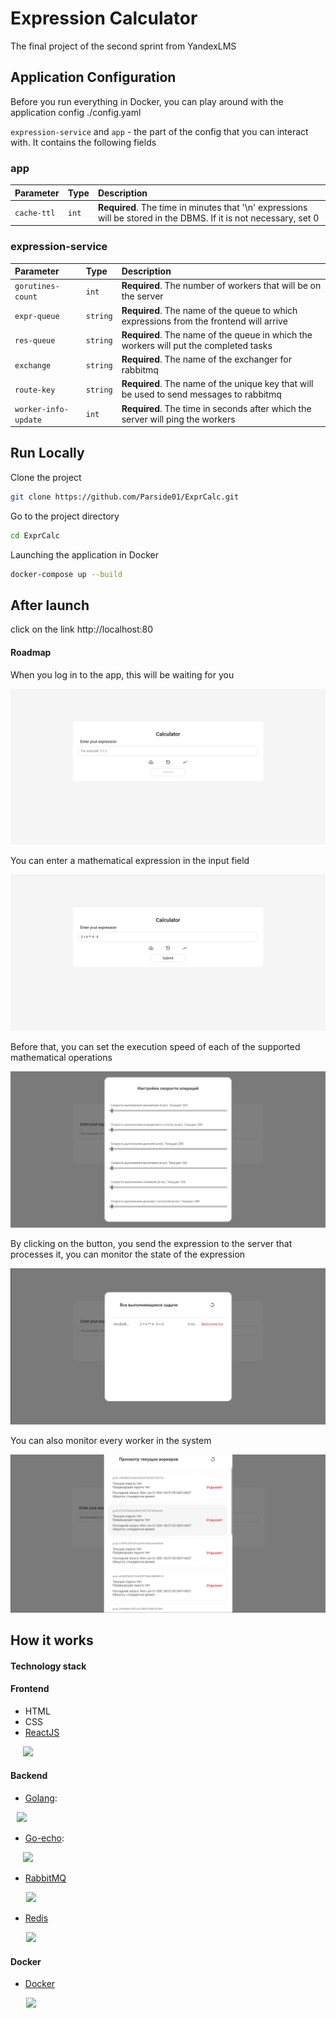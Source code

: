 # Expression Calculator

The final project of the second sprint from YandexLMS




## Application Configuration

Before you run everything in Docker, you can play around with the application config ./config.yaml

`expression-service` and `app` - the part of the config that you can interact with. It contains the following fields

### app
| Parameter | Type     | Description                |
| :-------- | :------- | :------------------------- |
| `cache-ttl` | `int` | **Required**. The time in minutes that '\n' expressions will be stored in the DBMS. If it is not necessary, set 0 |


### expression-service
| Parameter        | Type     | Description                |
| :-------------   | :------- | :------------------------- |
| `gorutines-count`| `int`    | **Required**. The number of workers that will be on the server|
| `expr-queue`     | `string` | **Required**. The name of the queue to which expressions from the frontend will arrive |
| `res-queue`      | `string` | **Required**. The name of the queue in which the workers will put the completed tasks| 
| `exchange`       | `string` | **Required**. The name of the exchanger for rabbitmq|
| `route-key`      | `string` | **Required**. The name of the unique key that will be used to send messages to rabbitmq|
|`worker-info-update`| `int` |  **Required**. The time in seconds after which the server will ping the workers|

## Run Locally

Clone the project

```bash
git clone https://github.com/Parside01/ExprCalc.git
```

Go to the project directory

```bash
cd ExprCalc
```

Launching the application in Docker

```bash
docker-compose up --build
```


## After launch

click on the link http://localhost:80

#### Roadmap

When you log in to the app, this will be waiting for you

![App Screenshot](./screenshots/home-screen.png)

You can enter a mathematical expression in the input field

![App Screenshot](./screenshots/example.png)

Before that, you can set the execution speed of each of the supported mathematical operations

![App Screenshot](./screenshots/options.png)

By clicking on the button, you send the expression to the server that processes it, you can monitor the state of the expression

![App Screenshot](./screenshots/tasks.png)

You can also monitor every worker in the system

![App Screenshot](./screenshots/worker-monitoring.png)



## How it works

#### Technology stack


#### Frontend
- HTML
- CSS
- [ReactJS](https://reactjs.org/) <br>

<a href="https://reactjs.org/"><img src="https://upload.wikimedia.org/wikipedia/commons/a/a7/React-icon.svg" width="45" style="margin-left:20px;"> </a>

#### Backend

- [Golang](https://golang.org/): <br>
  
<a href="https://golang.org/"> <img src="https://upload.wikimedia.org/wikipedia/commons/thumb/0/05/Go_Logo_Blue.svg/768px-Go_Logo_Blue.svg.png" width="70" style="margin-left:10px;"> </a>

- [Go-echo](https://github.com/labstack/echo): <br> 

<a href="https://github.com/labstack/echo"><img src="https://camo.githubusercontent.com/794ace8f539408352061bb193fce26a0df05bed29d57d2125968fa99143b67cd/68747470733a2f2f63646e2e6c6162737461636b2e636f6d2f696d616765732f6563686f2d6c6f676f2e737667" width="100" style="margin-left:20px;"></a>

- [RabbitMQ](https://www.rabbitmq.com/) <br>

<a href="https://www.rabbitmq.com/what-is-rabbitmq.html"><img src="https://storage.yandexcloud.net/media.ref-model.ru/Rabbit_MQ_logo_67175cb0a9.png" width="110" style="margin-left:25px;"><a>

- [Redis](https://redis.io/) <br> 

<img src="https://upload.wikimedia.org/wikipedia/commons/thumb/6/64/Logo-redis.svg/330px-Logo-redis.svg.png" width="100" style="margin-left:25px;">
 
#### Docker
- [Docker](https://www.docker.com/) <br>

<a href="https://www.docker.com/"><img src="https://upload.wikimedia.org/wikipedia/commons/thumb/4/4e/Docker_%28container_engine%29_logo.svg/330px-Docker_%28container_engine%29_logo.svg.png" width="120"
style="margin-left:25px;"> </a>





